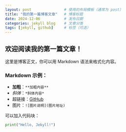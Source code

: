 ```yaml
---
layout: post               # 使用的布局模板（通常为 post）
title: "我的第一篇博客文章"   # 博客标题
date: 2024-12-06           # 发布日期
categories: jekyll blog    # 文章分类
tags: [jekyll, github]     # 标签（可选）
---
```


## 欢迎阅读我的第一篇文章！

这里是博客正文，你可以用 Markdown 语法来格式化内容。

### Markdown 示例：
- **加粗**：`**加粗内容**`
- *斜体*：`*斜体内容*`
- 超链接：[GitHub](https://github.com)
- 图片：`![图片说明](图片地址)`

可以加入代码块：
```python
print("Hello, Jekyll!")
